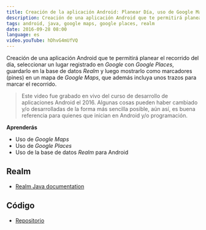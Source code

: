 ```yaml
---
title: Creación de la aplicación Android: Planear Día, uso de Google Maps, Google Places y Realm
description: Creación de una aplicación Android que te permitirá planear el recorrido del día, seleccionar un lugar registrado en Google con Google Places, guardarlo en la base de datos Realm.
tags: android, java, google maps, google places, realm
date: 2016-09-28 08:00
language: es
video.youTube: hDhvG4mUfVQ
---
```


Creación de una aplicación Android que te permitirá planear el recorrido del día, seleccionar un lugar registrado en _Google_ con _Google Places_, guardarlo en la base de datos _Realm_ y luego mostrarlo como marcadores (pines) en un mapa de _Google Maps_, que además incluya unos trazos para marcar el recorrido.

> Este video fue grabado en vivo del curso de desarrollo de aplicaciones Android el 2016. Algunas cosas pueden haber cambiado y/o desarrolladas de la forma más sencilla posible, aún así, es buena referencia para quienes que inician en Android y/o programación.

__Aprenderás__

* Uso de _Google Maps_
* Uso de _Google Places_
* Uso de la base de datos _Realm_ para Android

## Realm

* [Realm Java documentation](https://realm.io/docs/java/6.0.2/)

## Código

* [Repositorio](https://github.com/alvareztech/PlanearDiaApp)
